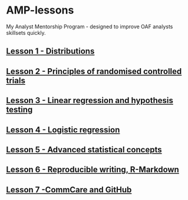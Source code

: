 # AMP-lessons
My Analyst Mentorship Program - designed to improve OAF analysts skillsets quickly. 

## [Lesson 1 - Distributions](https://michael-bar.github.io/Introduction-to-statistics/AMP-1-distributions.html#)

## [Lesson 2 - Principles of randomised controlled trials](https://michael-bar.github.io/Introduction-to-statistics/AMP-2-RCT-principles.html)

## [Lesson 3 - Linear regression and hypothesis testing](https://github.com/Michael-Bar/Introduction-to-statistics/AMP-3-RCT-I__.html)

## [Lesson 4 - Logistic regression](https://github.com/Michael-Bar/Introduction-to-statistics/AMP_RCT_analysis_p2.html)

## [Lesson 5 - Advanced statistical concepts](https://github.com/Michael-Bar/Introduction-to-statistics)

## [Lesson 6 - Reproducible writing, R-Markdown](https://github.com/Michael-Bar/Introduction-to-statistics)

## [Lesson 7 -CommCare and GitHub](https://github.com/Michael-Bar/Introduction-to-statistics)
